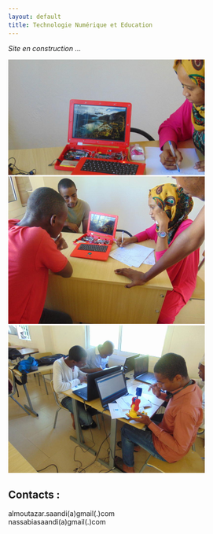 ```yaml
---
layout: default
title: Technologie Numérique et Education
---
```


_Site en construction ..._


<div class="row">
  <div class="column">
    <img src="local/images/0.jpg" alt="Snow" width="400">
  </div>
  <div class="column">
    <img src="local/images/5.jpg" alt="Forest" width="400">
  </div>
  <div class="column">
    <img src="local/images/8.jpg" alt="Mountains" width="400">
  </div>
</div>

## Contacts :

almoutazar.saandi(a)gmail(.)com <br>
nassabiasaandi(a)gmail(.)com
